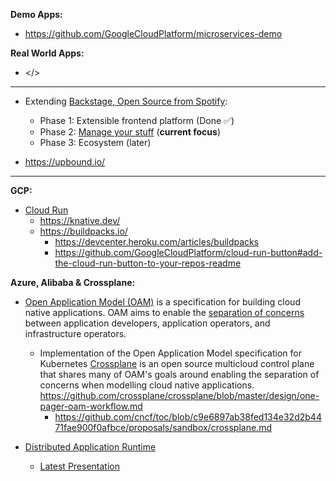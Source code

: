 **Demo Apps:**

* https://github.com/GoogleCloudPlatform/microservices-demo

**Real World Apps:**

* </>

---
* Extending [Backstage, Open Source from Spotify](https://backstage.io/):
  * Phase 1: Extensible frontend platform (Done ✅) 
  * Phase 2: [Manage your stuff](https://backstage.io/blog/2020/05/22/phase-2-service-catalog) (**current focus**)
  * Phase 3: Ecosystem (later) 

* https://upbound.io/

---

**GCP:**

* [Cloud Run](https://cloud.run)
  * https://knative.dev/
  * https://buildpacks.io/
    * https://devcenter.heroku.com/articles/buildpacks
    * https://github.com/GoogleCloudPlatform/cloud-run-button#add-the-cloud-run-button-to-your-repos-readme

**Azure, Alibaba & Crossplane:**

* [Open Application Model (OAM)](https://github.com/oam-dev/spec) is a specification for building cloud native applications. OAM aims to enable the [separation of concerns](https://github.com/oam-dev/spec/blob/d16d5add/introduction.md) between application developers, application operators, and infrastructure operators.
  
  * Implementation of the Open Application Model specification for Kubernetes 
 [Crossplane](https://crossplane.io/) is an open source multicloud control plane that shares many of OAM's goals around enabling the separation of concerns when modelling cloud native applications. https://github.com/crossplane/crossplane/blob/master/design/one-pager-oam-workflow.md
    * https://github.com/cncf/toc/blob/c9e6897ab38fed134e32d2b4471fae900f0afbce/proposals/sandbox/crossplane.md
  
* [Distributed Application Runtime](https://dapr.io/)
  * [Latest Presentation](https://github.com/dapr/docs/blob/master/presentations/Dapr%20Presentation%20Deck.pptx)

